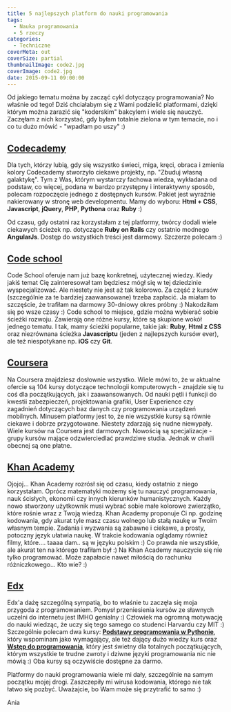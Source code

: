 ```yaml
---
title: 5 najlepszych platform do nauki programowania
tags:
  - Nauka programowania
  - 5 rzeczy
categories:
  - Techniczne
coverMeta: out
coverSize: partial
thumbnailImage: code2.jpg
coverImage: code2.jpg
date: 2015-09-11 09:00:00
---
```


Od jakiego tematu można by zacząć cykl dotyczący programowania? No właśnie od tego! Dziś chciałabym się z Wami podzielić platformami, dzięki którym można zarazić się "koderskim" bakcylem i wiele się nauczyć. Zaczęłam z nich korzystać, gdy byłam totalnie zielona w tym temacie, no i co tu dużo mówić - "wpadłam po uszy" :)
<!--more-->

## [Codecademy](https://www.codecademy.com/)

Dla tych, którzy lubią, gdy się wszystko świeci, miga, kręci, obraca i zmienia kolory Codecademy stworzyło ciekawe projekty, np. "Zbuduj własną galaktykę". Tym z Was, którym wystarczy fachowa wiedza, wykładana od podstaw, co więcej, podana w bardzo przystępny i interaktywny sposób, polecam rozpoczęcie jednego z dostępnych kursów. Pakiet jest wyraźnie nakierowany w stronę web developmentu. Mamy do wyboru: **Html + CSS**, **Javascript**, **jQuery**, **PHP**, **Pythona** oraz **Ruby** :)

Od czasu, gdy ostatni raz korzystałam z tej platformy, twórcy dodali wiele ciekawych ścieżek np. dotyczące **Ruby on Rails** czy ostatnio modnego **AngularJs**. Dostęp do wszystkich treści jest darmowy. Szczerze polecam :)

## [Code school](https://www.codeschool.com/)

Code School oferuje nam już bazę konkretnej, użytecznej wiedzy. Kiedy jakiś temat Cię zainteresował tam będziesz mógł się w tej dziedzinie wyspecjalizować. Ale niestety nie jest aż tak kolorowo. Za część z kursów (szczególnie za te bardziej zaawansowane) trzeba zapłacić. Ja miałam to szczęście, że trafiłam na darmowy 30-dniowy okres próbny :) Nakodziłam się po wsze czasy :) Code school to miejsce, gdzie można wybierać sobie ścieżki rozwoju. Zawierają one różne kursy, które są skupione wokół jednego tematu. I tak, mamy ścieżki popularne, takie jak: **Ruby**, **Html z CSS** oraz niezrównana ścieżka **Javascriptu** (jeden z najlepszych kursów ever), ale też niespotykane np. **iOS** czy **Git**.  

## [Coursera](https://www.coursera.org/)

Na Coursera znajdziesz dosłownie wszystko. Wiele mówi to, że w aktualne ofercie są 104 kursy dotyczące technologii komputerowych - znajdzie się tu coś dla początkujących, jak i zaawansowanych. Od nauki pętli i funkcji do kwestii zabezpieczeń, projektowania grafiki, User Experience czy zagadnień dotyczących baz danych czy programowania urządzeń mobilnych. Minusem platformy jest to, że nie wszystkie kursy są równie ciekawe i dobrze przygotowane. Niestety zdarzają się nudne niewypały. Wiele kursów na Coursera jest darmowych. Nowością są specjalizacje - grupy kursów mające odzwierciedlać prawdziwe studia. Jednak w chwili obecnej są one płatne.  

## [Khan Academy](https://pl.khanacademy.org/)

Ojojoj... Khan Academy rozrósł się od czasu, kiedy ostatnio z niego korzystałam. Oprócz matematyki możemy się tu nauczyć programowania, nauk ścisłych, ekonomii czy innych kierunków humanistycznych. Każdy nowo stworzony użytkownik musi wybrać sobie małe kolorowe zwierzątko, które rośnie wraz z Twoją wiedzą. Khan Academy proponuje Ci np. godzinę kodowania, gdy akurat tyle masz czasu wolnego lub stałą naukę w Twoim własnym tempie. Zadania i wyzwania są zabawne i ciekawe, a prosty, potoczny język ułatwia naukę. W trakcie kodowania oglądamy również filmy, które.... taaaa dam.. są w języku polskim :) Co prawda nie wszystkie, ale akurat ten na którego trafiłam był :) Na Khan Academy nauczycie się nie tylko programować. Może zapałacie nawet miłością do rachunku różniczkowego... Kto wie? :)

## [Edx](https://www.edx.org/)

Edx'a dażę szczególną sympatią, bo to właśnie tu zaczęła się moja przygoda z programowaniem. Pomysł przeniesienia kursów ze sławnych uczelni do internetu jest IMHO genialny :) Człowiek ma ogromną motywację do nauki wiedząc, że uczy się tego samego co studenci Harvardu czy MIT :) Szczególnie polecam dwa kursy: [**Podstawy programowania w Pythonie**](https://www.edx.org/course/introduction-computer-science-mitx-6-00-1x-5), który wspominam jako wymagający, ale też dający dużo wiedzy kurs oraz [**Wstęp do programowania**](https://www.edx.org/course/introduction-computer-science-harvardx-cs50x), który jest świetny dla totalnych początkujących, którym wszystkie te trudne zwroty i dziwne języki programowania nic nie mówią :) Oba kursy są oczywiście dostępne za darmo.

Platformy do nauki programowania wiele mi dały, szczególnie na samym początku mojej drogi. Zaszczepiły mi wirusa kodowania, którego nie tak łatwo się pozbyć. Uważajcie, bo Wam może się przytrafić to samo :)  

Ania  
